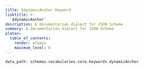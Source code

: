 ```yaml
---
title: $dynamicAnchor Keyword
linktitle: >-
  `$dynamicAnchor`
description: A documentarian dialect for JSON Schema
summary: A documentarian dialect for JSON Schema
platen:
  table_of_contents:
    render: always
    maximum_level: 6
---
```


```schematize
data_path: schemas.vocabularies.core.keywords.dynamicAnchor
```
